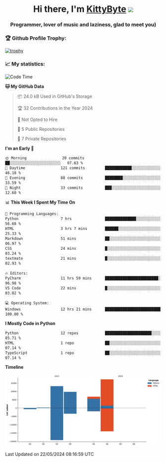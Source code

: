 <h1 align="center">Hi there, I'm <a href="https://github.com/KittyByte" target="_blank">KittyByte</a> 
<img src="https://github.com/blackcater/blackcater/raw/main/images/Hi.gif" height="32"/></h1>
<h3 align="center">Programmer, lover of music and laziness, glad to meet you)</h3>



<h3>🏆 Github Profile Trophy:</h1>

[![trophy](https://github-profile-trophy.vercel.app/?username=KittyByte&theme=gruvbox)](https://github.com/ryo-ma/github-profile-trophy)

<h3>📈 My statistics:</h1>

<!--START_SECTION:waka-->
![Code Time](http://img.shields.io/badge/Code%20Time-615%20hrs%2047%20mins-blue)

**🐱 My GitHub Data** 

> 📦 24.0 kB Used in GitHub's Storage 
 > 
> 🏆 32 Contributions in the Year 2024
 > 
> 🚫 Not Opted to Hire
 > 
> 📜 5 Public Repositories 
 > 
> 🔑 7 Private Repositories 
 > 
**I'm an Early 🐤** 

```text
🌞 Morning                20 commits          ██░░░░░░░░░░░░░░░░░░░░░░░   07.63 % 
🌆 Daytime                121 commits         ████████████░░░░░░░░░░░░░   46.18 % 
🌃 Evening                88 commits          ████████░░░░░░░░░░░░░░░░░   33.59 % 
🌙 Night                  33 commits          ███░░░░░░░░░░░░░░░░░░░░░░   12.60 % 
```


📊 **This Week I Spent My Time On** 

```text
💬 Programming Languages: 
Python                   7 hrs               ██████████████░░░░░░░░░░░   56.68 % 
HTML                     3 hrs 7 mins        ██████░░░░░░░░░░░░░░░░░░░   25.33 % 
Markdown                 51 mins             ██░░░░░░░░░░░░░░░░░░░░░░░   06.97 % 
CSS                      24 mins             █░░░░░░░░░░░░░░░░░░░░░░░░   03.24 % 
textmate                 21 mins             █░░░░░░░░░░░░░░░░░░░░░░░░   02.93 % 

🔥 Editors: 
PyCharm                  11 hrs 59 mins      ████████████████████████░   96.98 % 
VS Code                  22 mins             █░░░░░░░░░░░░░░░░░░░░░░░░   03.02 % 

💻 Operating System: 
Windows                  12 hrs 21 mins      █████████████████████████   100.00 % 
```

**I Mostly Code in Python** 

```text
Python                   12 repos            █████████████████████░░░░   85.71 % 
HTML                     1 repo              ██░░░░░░░░░░░░░░░░░░░░░░░   07.14 % 
TypeScript               1 repo              ██░░░░░░░░░░░░░░░░░░░░░░░   07.14 % 
```



**Timeline**

![Lines of Code chart](https://raw.githubusercontent.com/KittyByte/KittyByte/main/assets/bar_graph.png)


 Last Updated on 22/05/2024 08:16:59 UTC
<!--END_SECTION:waka-->
